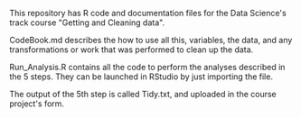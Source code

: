 This repository has R code and documentation files for the Data Science's track course "Getting and Cleaning data".

CodeBook.md describes the how to use all this, variables, the data, and any transformations or work that was performed to clean up the data.

Run_Analysis.R contains all the code to perform the analyses described in the 5 steps. They can be launched in RStudio by just importing the file.

The output of the 5th step is called Tidy.txt, and uploaded in the course project's form.

